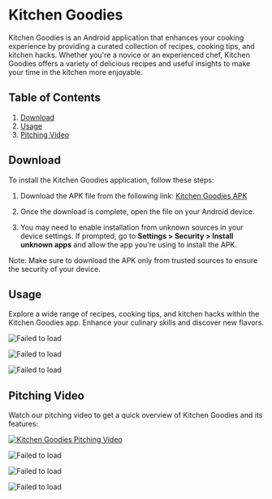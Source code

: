 # Kitchen Goodies

Kitchen Goodies is an Android application that enhances your cooking experience by providing a curated collection of recipes, cooking tips, and kitchen hacks. Whether you're a novice or an experienced chef, Kitchen Goodies offers a variety of delicious recipes and useful insights to make your time in the kitchen more enjoyable.

## Table of Contents

1. [Download](#installation)
2. [Usage](#usage)
3. [Pitching Video](#pitching-video)

## Download

To install the Kitchen Goodies application, follow these steps:

1. Download the APK file from the following link: [Kitchen Goodies APK](https://drive.google.com/file/d/15CYiVMCuK8rWEp0df149SAr_JxeJII5L/view?usp=drive_link)

2. Once the download is complete, open the file on your Android device.

3. You may need to enable installation from unknown sources in your device settings. If prompted, go to **Settings > Security > Install unknown apps** and allow the app you're using to install the APK.

Note: Make sure to download the APK only from trusted sources to ensure the security of your device.

## Usage

Explore a wide range of recipes, cooking tips, and kitchen hacks within the Kitchen Goodies app. Enhance your culinary skills and discover new flavors.

![Failed to load](https://github.com/angelo-perez/elective_project/blob/master/GIF/Splash_Screen_AdobeExpress.gif)

![Failed to load](https://github.com/angelo-perez/elective_project/blob/master/GIF/Feature_1_AdobeExpress.gif)

![Failed to load](https://github.com/angelo-perez/elective_project/blob/master/GIF/Feature_2_High_AdobeExpress.gif)

## Pitching Video

Watch our pitching video to get a quick overview of Kitchen Goodies and its features:

[![Kitchen Goodies Pitching Video](https://drive.google.com/file/d/13_iZL-T-q8bBF6vq6gQ3QAmnoXginimA/view?usp=sharing)](https://drive.google.com/file/d/1oOnjOes2q3ff0gi29EqXrOXztCNQbkDr/view?usp=drive_link)

![Failed to load](https://github.com/angelo-perez/elective_project/blob/master/GIF/Feature_3_AdobeExpress.gif)

![Failed to load](https://github.com/angelo-perez/elective_project/blob/master/GIF/Feature_4_AdobeExpress.gif)

![Failed to load](https://github.com/angelo-perez/elective_project/blob/master/GIF/Feature_5_High_AdobeExpress.gif)
